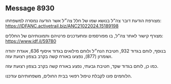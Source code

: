 ## Message 8930

מצורפת הודעת דובר צה"ל בנושא שמו של חלל צה״ל אשר הודעה נמסרה למשפחתו: https://IDFANC.activetrail.biz/ANC21022024.15189198

מצורף קישור לאתר צה"ל, בו מפורסמים ומתעדכנים פרטיהם ותמונותיהם של החללים:
https://www.idf.il/59780

בנוסף, לוחם בגדוד 932, חטיבת הנח״ל ולוחם מילואים בגדוד איסוף 636, אוגדת יהודה ושומרון (877), נפצעו באורח קשה בקרב בצפון רצועת עזה.

כמו כן, לוחם בגדוד שקד, חטיבת גבעתי, נפצע באורח קשה בקרב בצפון רצועת עזה.

הלוחמים פונו לקבלת טיפול רפואי בבית החולים, משפחותיהם עודכנו.

